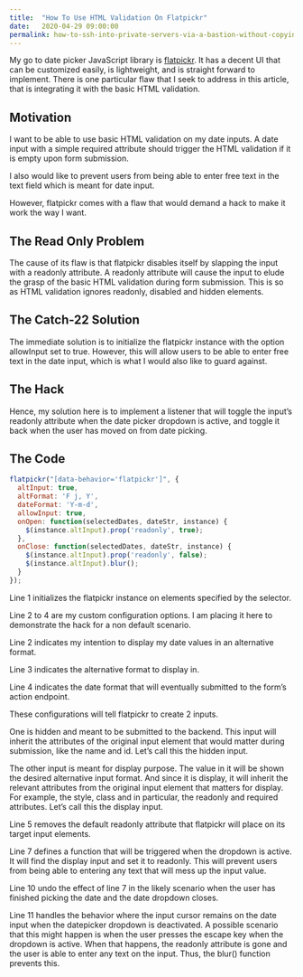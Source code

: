 ```yaml
---
title:  "How To Use HTML Validation On Flatpickr"
date:   2020-04-29 09:00:00
permalink: how-to-ssh-into-private-servers-via-a-bastion-without-copying-ssh-keys
---
```


My go to date picker JavaScript library is [flatpickr](https://flatpickr.js.org/). It has a decent UI that can be customized easily, is lightweight, and is straight forward to implement. There is one particular flaw that I seek to address in this article, that is integrating it with the basic HTML validation.

## Motivation

I want to be able to use basic HTML validation on my date inputs. A date input with a simple required attribute should trigger the HTML validation if it is empty upon form submission.

I also would like to prevent users from being able to enter free text in the text field which is meant for date input.

However, flatpickr comes with a flaw that would demand a hack to make it work the way I want.

## The Read Only Problem

The cause of its flaw is that flatpickr disables itself by slapping the input with a readonly attribute. A readonly attribute will cause the input to elude the grasp of the basic HTML validation during form submission. This is so as HTML validation ignores readonly, disabled and hidden elements.

## The Catch-22 Solution

The immediate solution is to initialize the flatpickr instance with the option allowInput set to true. However, this will allow users to be able to enter free text in the date input, which is what I would also like to guard against.

## The Hack

Hence, my solution here is to implement a listener that will toggle the input’s readonly attribute when the date picker dropdown is active, and toggle it back when the user has moved on from date picking.

## The Code

```js
flatpickr("[data-behavior='flatpickr']", {
  altInput: true,
  altFormat: 'F j, Y',
  dateFormat: 'Y-m-d',
  allowInput: true,
  onOpen: function(selectedDates, dateStr, instance) {
    $(instance.altInput).prop('readonly', true);
  },
  onClose: function(selectedDates, dateStr, instance) {
    $(instance.altInput).prop('readonly', false);
    $(instance.altInput).blur();
  }
});
```
Line 1 initializes the flatpickr instance on elements specified by the selector.

Line 2 to 4 are my custom configuration options. I am placing it here to demonstrate the hack for a non default scenario.

Line 2 indicates my intention to display my date values in an alternative format.

Line 3 indicates the alternative format to display in.

Line 4 indicates the date format that will eventually submitted to the form’s action endpoint.

These configurations will tell flatpickr to create 2 inputs.

One is hidden and meant to be submitted to the backend. This input will inherit the attributes of the original input element that would matter during submission, like the name and id. Let’s call this the hidden input.

The other input is meant for display purpose. The value in it will be shown the desired alternative input format. And since it is display, it will inherit the relevant attributes from the original input element that matters for display. For example, the style, class and in particular, the readonly and required attributes. Let’s call this the display input.

Line 5 removes the default readonly attribute that flatpickr will place on its target input elements.

Line 7 defines a function that will be triggered when the dropdown is active. It will find the display input and set it to readonly. This will prevent users from being able to entering any text that will mess up the input value.

Line 10 undo the effect of line 7 in the likely scenario when the user has finished picking the date and the date dropdown closes.

Line 11 handles the behavior where the input cursor remains on the date input when the datepicker dropdown is deactivated. A possible scenario that this might happen is when the user presses the escape key when the dropdown is active. When that happens, the readonly attribute is gone and the user is able to enter any text on the input. Thus, the blur() function prevents this.
